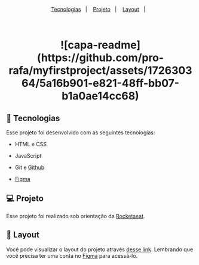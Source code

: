 

<p align="center">
  <a href="#-tecnologias">Tecnologias</a>&nbsp;&nbsp;&nbsp;|&nbsp;&nbsp;&nbsp;
  <a href="#-projeto">Projeto</a>&nbsp;&nbsp;&nbsp;|&nbsp;&nbsp;&nbsp;
  <a href="#-layout">Layout</a>&nbsp;&nbsp;&nbsp;|&nbsp;&nbsp;&nbsp;
</p>

<br>
<h1 align="center">
   ![capa-readme](https://github.com/pro-rafa/myfirstproject/assets/172630364/5a16b901-e821-48ff-bb07-b1a0ae14cc68)
</h1>

## 🚀 Tecnologias

Esse projeto foi desenvolvido com as seguintes tecnologias:


- HTML e CSS
- JavaScript
- Git e [Github](https://github.com/)

- [Figma](https://www.figma.com/pt-br/)

## 💻 Projeto

Esse projeto foi realizado sob orientação da [Rocketseat](https://www.rocketseat.com.br/).

## 🔖 Layout

Você pode visualizar o layout do projeto através [desse link](https://www.figma.com/community/file/1187422022288947321). Lembrando que você precisa ter uma conta no [Figma](http://figma.com/) para acessá-lo.

